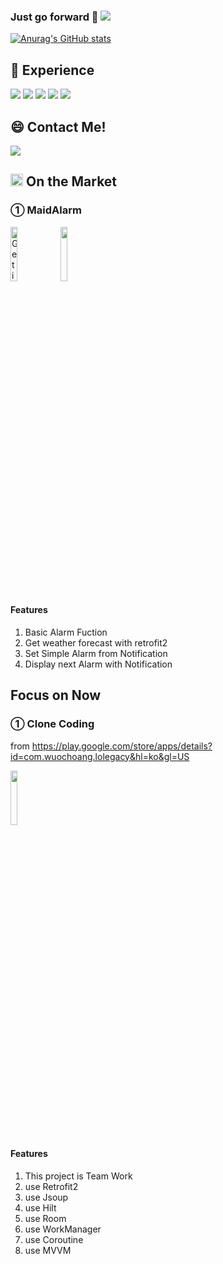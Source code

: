 ### Just go forward 👋 <a href="https://hits.seeyoufarm.com"><img src="https://hits.seeyoufarm.com/api/count/incr/badge.svg?url=https%3A%2F%2Fgithub.com%2Fmmol93&count_bg=%23A06DE2&title_bg=%23555555&icon=&icon_color=%23E7E7E7&title=pop&edge_flat=false"/></a>

[![Anurag's GitHub stats](https://github-readme-stats.vercel.app/api?username=mmol93)](https://github.com/anuraghazra/github-readme-stats)


## 🌱 Experience

<img src="https://img.shields.io/badge/AndroidStudio-36725A?style=flat-square&logo=Android Studio&logoColor=white"/></a>
<img src="https://img.shields.io/badge/Kotlin-AC41B0?style=flat-square&logo=Kotlin&logoColor=white"/></a>
<img src="https://img.shields.io/badge/Python-3776AB?style=flat-square&logo=Python&logoColor=white"/></a>
<img src="https://img.shields.io/badge/Django-3776AB?style=flat-square&logo=Django&logoColor=white"/></a>
<img src="https://img.shields.io/badge/HTML-AC41B0?style=flat-square&logo=Html&logoColor=white"/></a>


## 😄 Contact Me!
<a href="mailto:ljws93@naver.com" target="_blank"><img src="https://img.shields.io/badge/Naver-00C03B?style=flat-square&logo=Naver&logoColor=white"/></a>

## <img src="https://user-images.githubusercontent.com/69494230/136742197-0f9d08fd-dcf5-44fc-9cfa-7aa7d3a66bf5.png" height="20px"> On the Market

### ① MaidAlarm 
<a href='https://play.google.com/store/apps/details?id=com.MaidAlarm.easyo_alarm&pcampaignid=pcampaignidMKT-Other-global-all-co-prtnr-py-PartBadge-Mar2515-1'><img alt='Get it on Google Play' src='https://play.google.com/intl/en_us/badges/static/images/badges/en_badge_web_generic.png' width = 15% height = 15%></a>
<a href='https://github.com/mmol93/EasyO_Alarm1-2'><img src='https://user-images.githubusercontent.com/69494230/137041613-75ad0721-460c-42c2-ade2-02899ee5ae93.png' width = 15% height = 15%></a>

#### Features
1. Basic Alarm Fuction
2. Get weather forecast with retrofit2
3. Set Simple Alarm from Notification
4. Display next Alarm with Notification
  

## Focus on Now

### ① Clone Coding 
from https://play.google.com/store/apps/details?id=com.wuochoang.lolegacy&hl=ko&gl=US

<a href='https://github.com/LeeJaeHyeon05/FirstApp'><img src='https://user-images.githubusercontent.com/69494230/137041613-75ad0721-460c-42c2-ade2-02899ee5ae93.png' width = 15% height = 15%></a>

#### Features
1. This project is Team Work
2. use Retrofit2
3. use Jsoup
4. use Hilt
5. use Room
6. use WorkManager
7. use Coroutine
8. use MVVM 

<!--
**mmol93/mmol93** is a ✨ _special_ ✨ repository because its `README.md` (this file) appears on your GitHub profile.

Here are some ideas to get you started:

- 🔭 I’m currently working on ...
- 🌱 I’m currently learning ...
- 👯 I’m looking to collaborate on ...
- 🤔 I’m looking for help with ...
- 💬 Ask me about ...
- 📫 How to reach me: ...
- 😄 Pronouns: ...
- ⚡ Fun fact: ...
-->
